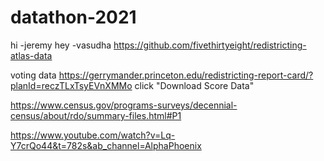 ﻿# datathon-2021
hi
-jeremy
hey
-vasudha
https://github.com/fivethirtyeight/redistricting-atlas-data


voting data 
https://gerrymander.princeton.edu/redistricting-report-card/?planId=reczTLxTsyEVnXMMo
click "Download Score Data"

https://www.census.gov/programs-surveys/decennial-census/about/rdo/summary-files.html#P1

https://www.youtube.com/watch?v=Lq-Y7crQo44&t=782s&ab_channel=AlphaPhoenix